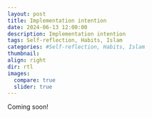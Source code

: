 ```yaml
---
layout: post
title: Implementation intention
date: 2024-06-13 12:00:00
description: Implementation intention
tags: Self-reflection, Habits, Islam
categories: #Self-reflection, Habits, Islam
thumbnail:
align: right
dir: rtl
images:
  compare: true
  slider: true
---
```


Coming soon!